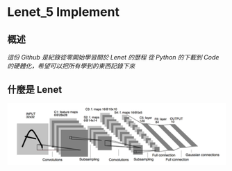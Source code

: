 # Lenet_5 Implement

## 概述
_這份 Github 是紀錄從零開始學習關於 Lenet 的歷程_
_從 Python 的下載到 Code 的硬體化，希望可以把所有學到的東西記錄下來_

## 什麼是 Lenet
![](https://github.com/WANG-TZU-FAN/Lenet/blob/main/Images/CNN.png?raw=true)
